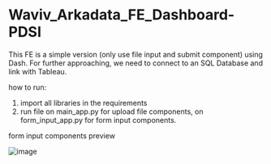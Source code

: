 # Waviv_Arkadata_FE_Dashboard-PDSI

This FE is a simple version (only use file input and submit component) using Dash. For further approaching, we need to connect to an SQL Database and link with Tableau.

how to run:
1. import all libraries in the requirements
2. run file on main_app.py for upload file components, on form_input_app.py for form input components.

form  input components preview

![image](https://github.com/naufalmaa/Waviv_Arkadata_FE_Dashboard-PDSI/assets/112636018/aaf8c57c-9a53-463a-90c0-3ce38b1c9416)

